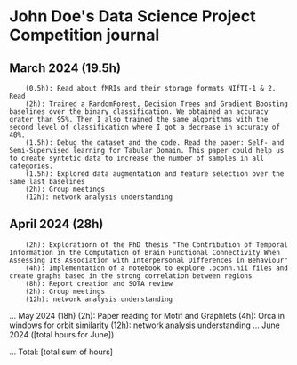 # John Doe's Data Science Project Competition journal
## March 2024 (19.5h)

        (0.5h): Read about fMRIs and their storage formats NIfTI-1 & 2. Read
        (2h): Trained a RandomForest, Decision Trees and Gradient Boosting baselines over the binary classification. We obtained an accuracy grater than 95%. Then I also trained the same algorithms with the second level of classification where I got a decrease in accuracy of 40%.
        (1.5h): Debug the dataset and the code. Read the paper: Self- and Semi-Supervised learning for Tabular Domain. This paper could help us to create syntetic data to increase the number of samples in all categories.
        (1.5h): Explored data augmentation and feature selection over the same last baselines
        (2h): Group meetings
        (12h): network analysis understanding
## April 2024 (28h)
        (2h): Explorationn of the PhD thesis "The Contribution of Temporal Information in the Computation of Brain Functional Connectivity When Assessing Its Association with Interpersonal Differences in Behaviour"
        (4h): Implementation of a notebook to explore .pconn.nii files and create graphs based in the strong correlation between regions
        (8h): Report creation and SOTA review
        (2h): Group meetings
        (12h): network analysis understanding
...
May 2024 (18h)
        (2h): Paper reading for Motif and Graphlets
        (4h): Orca in windows for orbit similarity
        (12h): network analysis understanding
...
June 2024 ([total hours for June])

...
Total: [total sum of hours]


